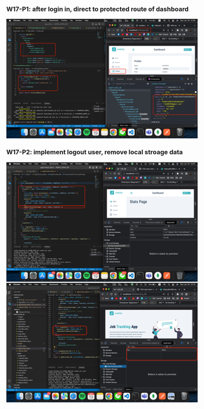 ### W17-P1: after login in, direct to protected route of dashboard
![W17-P1-1](./img/W17-P1-1.png)
### W17-P2: implement logout user, remove local stroage data
![W17-P2-1](./img/W17-P2-1.png)
![W17-P2-2](./img/W17-P2-2.png)